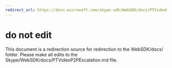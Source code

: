 ```yaml
---
redirect_url: https://docs.microsoft.com/skype-sdk/WebSDK/docs/PTVideoP2PEscalation
---
```

# do not edit
This document is a redirection source for redirection to the WebSDK/docs/ folder. Please make all edits to the Skype/WebSDK/docs/PTVideoP2PEscalation.md file.

